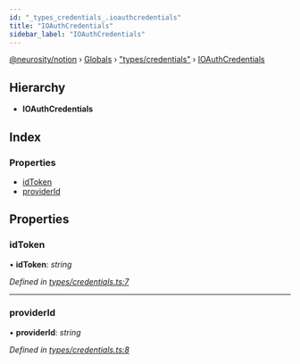 ```yaml
---
id: "_types_credentials_.ioauthcredentials"
title: "IOAuthCredentials"
sidebar_label: "IOAuthCredentials"
---
```


[@neurosity/notion](../index.md) › [Globals](../globals.md) › ["types/credentials"](../modules/_types_credentials_.md) › [IOAuthCredentials](_types_credentials_.ioauthcredentials.md)

## Hierarchy

* **IOAuthCredentials**

## Index

### Properties

* [idToken](_types_credentials_.ioauthcredentials.md#idtoken)
* [providerId](_types_credentials_.ioauthcredentials.md#providerid)

## Properties

###  idToken

• **idToken**: *string*

*Defined in [types/credentials.ts:7](https://github.com/neurosity/notion-js/blob/58d781f/src/types/credentials.ts#L7)*

___

###  providerId

• **providerId**: *string*

*Defined in [types/credentials.ts:8](https://github.com/neurosity/notion-js/blob/58d781f/src/types/credentials.ts#L8)*
